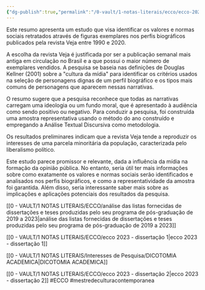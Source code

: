 ```yaml
---
{"dg-publish":true,"permalink":"/0-vault/1-notas-literais/ecco/ecco-2023-dissertacao-3/","tags":["ECCO","mestredeculturacontemporanea"],"dgHomeLink":true,"dgShowLocalGraph":true,"dgShowFileTree":true,"noteIcon":""}
---
```


Este resumo apresenta um estudo que visa identificar os valores e normas sociais retratados através de figuras exemplares nos perfis biográficos publicados pela revista Veja entre 1990 e 2020.

A escolha da revista Veja é justificada por ser a publicação semanal mais antiga em circulação no Brasil e a que possui o maior número de exemplares vendidos. A pesquisa se baseia nas definições de Douglas Kellner (2001) sobre a "cultura da mídia" para identificar os critérios usados na seleção de personagens dignas de um perfil biográfico e os tipos mais comuns de personagens que aparecem nessas narrativas.

O resumo sugere que a pesquisa reconhece que todas as narrativas carregam uma ideologia ou um fundo moral, que é apresentado à audiência como sendo positivo ou negativo. Para conduzir a pesquisa, foi construída uma amostra representativa usando o método do ano construído e empregando a Análise Textual Discursiva como metodologia.

Os resultados preliminares indicam que a revista Veja tende a reproduzir os interesses de uma parcela minoritária da população, caracterizada pelo liberalismo político.

Este estudo parece promissor e relevante, dada a influência da mídia na formação da opinião pública. No entanto, seria útil ter mais informações sobre como exatamente os valores e normas sociais serão identificados e analisados nos perfis biográficos, e como a representatividade da amostra foi garantida. Além disso, seria interessante saber mais sobre as implicações e aplicações potenciais dos resultados da pesquisa.

[[0 - VAULT/1 NOTAS LITERAIS/ECCO/análise das listas fornecidas de dissertações e teses produzidas pelo seu programa de pós-graduação de 2019 a 2023\|análise das listas fornecidas de dissertações e teses produzidas pelo seu programa de pós-graduação de 2019 a 2023]]

[[0 - VAULT/1 NOTAS LITERAIS/ECCO/ecco 2023 - dissertação 1\|ecco 2023 - dissertação 1]]

[[0 - VAULT/1 NOTAS LITERAIS/Interesses de Pesquisa/DICOTOMIA ACADEMICA\|DICOTOMIA ACADEMICA]]

[[0 - VAULT/1 NOTAS LITERAIS/ECCO/ecco 2023 - dissertação 2\|ecco 2023 - dissertação 2]]
#ECCO #mestredeculturacontemporanea 